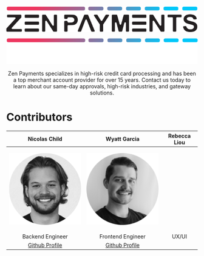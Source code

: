 <p align="center">
  <img src="https://github.com/Zen-Payments/.github/blob/main/photos/logo.svg?raw=true#gh-light-mode-only">
</p>

<p align="center">
  <img src="https://github.com/Zen-Payments/.github/blob/main/photos/whitelogo.svg?raw=true#gh-dark-mode-only">
</p>

<p align="center">
  Zen Payments specializes in high-risk credit card processing and has been a top merchant account provider for over 15 years. Contact us today to learn about our same-day approvals, high-risk industries, and gateway solutions.
</p>

# Contributors
  
| Nicolas Child    | Wyatt Garcia        | Rebecca Liou        |
|:----------------:|:-------------------:|:-------------------:|
| <p align="center"><a href="https://www.linkedin.com/in/nick-child-1b21481b1/" target="_blank"><img src="https://github.com/Zen-Payments/.github/blob/main/photos/nick.png?raw=true" width=250 alt="Nicolas Child LinkedIn"></a></p> | <p align="center"><a href="https://www.linkedin.com/in/wyatt-garcia/" target="_blank"><img src="https://github.com/Zen-Payments/.github/blob/main/photos/wyatt.png?raw=true" width=250 alt="Wyatt Garcia LinkedIn"></a></p>  |
| Backend Engineer | Frontend Engineer | UX/UI |
| <a href="https://github.com/nicolaschild" target="_blank">Github Profile</a> | <a href="https://github.com/medemon" target="_blank">Github Profile</a> |
